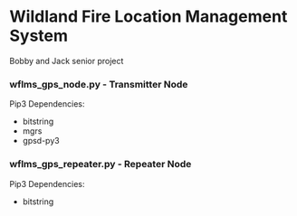 # Wildland Fire Location Management System
Bobby and Jack senior project




### wflms_gps_node.py - Transmitter Node
Pip3 Dependencies:
* bitstring
* mgrs
* gpsd-py3

### wflms_gps_repeater.py - Repeater Node
Pip3 Dependencies:
* bitstring